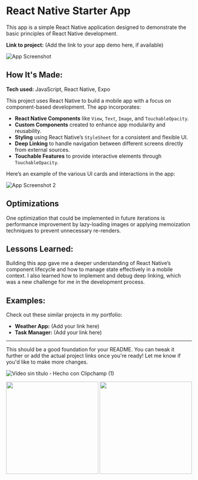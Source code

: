 # React Native Starter App

This app is a simple React Native application designed to demonstrate the basic principles of React Native development.

**Link to project:** (Add the link to your app demo here, if available)

![App Screenshot](./Diseño%20sin%20título%20(1).png)

## How It's Made:

**Tech used:** JavaScript, React Native, Expo

This project uses React Native to build a mobile app with a focus on component-based development. The app incorporates:

- **React Native Components** like `View`, `Text`, `Image`, and `TouchableOpacity`.
- **Custom Components** created to enhance app modularity and reusability.
- **Styling** using React Native’s `StyleSheet` for a consistent and flexible UI.
- **Deep Linking** to handle navigation between different screens directly from external sources.
- **Touchable Features** to provide interactive elements through `TouchableOpacity`.

Here’s an example of the various UI cards and interactions in the app:

![App Screenshot 2](./Diseño%20sin%20título%20(2).png)

## Optimizations

One optimization that could be implemented in future iterations is performance improvement by lazy-loading images or applying memoization techniques to prevent unnecessary re-renders.

## Lessons Learned:

Building this app gave me a deeper understanding of React Native’s component lifecycle and how to manage state effectively in a mobile context. I also learned how to implement and debug deep linking, which was a new challenge for me in the development process.

## Examples:

Check out these similar projects in my portfolio:

- **Weather App:** (Add your link here)
- **Task Manager:** (Add your link here)

---

This should be a good foundation for your README. You can tweak it further or add the actual project links once you're ready! Let me know if you'd like to make more changes.


![Vídeo sin título ‐ Hecho con Clipchamp (1)](https://github.com/user-attachments/assets/61d4f718-cacc-4443-a2c2-cd5ff2482db2)

<img src="https://github.com/user-attachments/assets/149894fd-0b89-4f93-abc4-ae1aef488a92" width="250">
<img src="https://github.com/user-attachments/assets/a855c430-8043-49fb-bf9b-f740e412a385" width="250">







